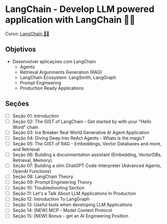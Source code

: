 # LangChain - Develop LLM powered application with LangChain 🦜🔗

Curso: [LangChain 🦜🔗](https://www.udemy.com/course/langchain)

## Objetivos

- Desenvolver aplicações com LangChain
  - Agents
  - Retrieval Argunments Generation (RAG)
  - LangChain Ecosystem: LangSmith, LangGraph
  - Prompt Engineering
  - Production Ready Applications

## Seções

- [ ] Seção 01: Introduction
- [ ] Seção 02: The GIST of LangChain - Get started by with your "Hello Word" chain
- [ ] Seção 03: Ice Breaker Real World Generative AI Agent Application
- [ ] Seção 04: Diving Deep Into ReAct Agents - Whats is the magic?
- [ ] Seção 05: The GIST of RAG - Embeddings, Vector Databases and more, and Retrieval
- [ ] Seção 06: Building a documnentation assistant (Embedding, VectorDBs, Retrieval, Memory)
- [ ] Seção 07: Building a slim ChatGPT Code-Interpreter (Advanced Agents, OpenAI Functions)
- [ ] Seção 08: LangChain Theory
- [ ] Seção 09: Prompt Engineering Theory
- [ ] Seção 10: Troubleshooting Section
- [ ] Seção 11: Let's a Talk About LLM Applications In Production
- [ ] Seção 12: Introduction To LangGraph
- [ ] Seção 13: Useful tools when developing LLM Applications
- [ ] Seção 14: [NEW] MCP - Model Context Protocol
- [ ] Seção 15: [NEW] Bonus - get an AI Engineering Position
